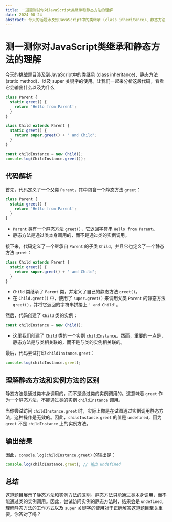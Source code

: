 ```yaml
---
title: 一道题测试你对JavaScript类继承和静态方法的理解
date: 2024-08-24
abstract: 今天的话题涉及到JavaScript中的类继承 (class inheritance)、静态方法 (static method)、以及 super 关键字的使用。让我们一起来分析这段代码，看看它会输出什么以及为什么。
---
```


# 测一测你对JavaScript类继承和静态方法的理解

今天的挑战题目涉及到JavaScript中的类继承 (class inheritance)、静态方法 (static method)、以及 super 关键字的使用。让我们一起来分析这段代码，看看它会输出什么以及为什么

```javascript
class Parent {
  static greet() {
    return 'Hello from Parent';
  }
}

class Child extends Parent {
  static greet() {
    return super.greet() + ' and Child';
  }
}

const childInstance = new Child();
console.log(ChildInstance.greet());
```

## 代码解析

首先，代码定义了一个父类 `Parent`，其中包含一个静态方法 `greet`：

```javascript
class Parent {
  static greet() {
    return 'Hello from Parent';
  }
}
```

- `Parent` 类有一个静态方法 `greet()`，它返回字符串 `Hello from Parent`。
- 静态方法是通过类本身调用的，而不是通过类的实例调用。

接下来，代码定义了一个继承自 `Parent` 的子类 `Child`，并且它也定义了一个静态方法 `greet`：

```javascript
class Child extends Parent {
  static greet() {
    return super.greet() + ' and Child';
  }
}
```
- `Child` 类继承了 `Parent` 类，并定义了自己的静态方法 `greet()`。
- 在 `Child.greet()` 中，使用了 `super.greet()` 来调用父类 `Parent` 的静态方法 `greet()`，并将它返回的字符串拼接上 `' and Child'`。

然后，代码创建了 `Child` 类的实例：

```javascript
const childInstance = new Child();
```
- 这里我们创建了 `Child` 类的一个实例 `childInstance`。然而，重要的一点是，静态方法是与类相关联的，而不是与类的实例相关联的。

最后，代码尝试打印 `childInstance.greet`：

```javascript
console.log(childInstance.greet);
```

## 理解静态方法和实例方法的区别

静态方法是通过类本身调用的，而不是通过类的实例调用的。这意味着 `greet` 作为一个静态方法，不能通过类的实例 `childInstance` 调用。

当你尝试访问 `childInstance.greet` 时，实际上你是在试图通过实例调用静态方法，这种操作是无效的。因此，`childInstance.greet` 的值是 `undefined`，因为 `greet` 不是 `childInstance` 上的实例方法。

## 输出结果

因此，`console.log(childInstance.greet)` 的输出是：

```javascript
console.log(childInstance.greet); // 输出 undefined
```

## 总结

这道题目展示了静态方法和实例方法的区别。静态方法只能通过类本身调用，而不能通过类的实例调用。因此，尝试访问实例的静态方法时，结果会是 `undefined`。理解静态方法的工作方式以及 `super` 关键字的使用对于正确解答这道题目至关重要。你答对了吗？
